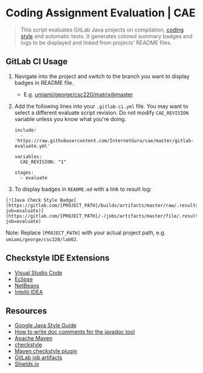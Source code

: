 # Coding Assignment Evaluation | CAE

> This script evaluates GitLab Java projects on compilation, [coding style](https://google.github.io/styleguide/javaguide.html) and automatic tests. It generates colored summary badges and logs to be displayed and linked from projects' README files.

## GitLab CI Usage

1. Navigate into the project and switch to the branch you want to display badges in README file.

   - E.g. [umiami/george/csc220/matrix@master](https://gitlab.com/umiami/george/csc220/matrix/-/tree/master)

1. Add the following lines into your `.gitlab-ci.yml` file. You may want to select a different evaluate script revision. Do not modify `CAE_REVISION` variable unless you know what you're doing.

   ```
   include:
     - 'https://raw.githubusercontent.com/InternetGuru/cae/master/gitlab-evaluate.yml'
   
   variables:
     CAE_REVISION: "1"
   
   stages:
     - evaluate
   ```

1. To display badges in `README.md` with a link to result log:

```
[![Java Check Style Badge](https://gitlab.com/[PROJECT_PATH]/builds/artifacts/master/raw/.results/checkstyle.svg?job=evaluate)](https://gitlab.com/[PROJECT_PATH]/-/jobs/artifacts/master/file/.results/checkstyle.log?job=evaluate)
```

Note: Replace `[PROJECT_PATH]` with your actual project path, e.g. `umiami/george/csc220/lab02`.

## Checkstyle IDE Extensions

- [Visual Studio Code](https://marketplace.visualstudio.com/items?itemName=shengchen.vscode-checkstyle)
- [Eclipse](https://checkstyle.org/eclipse-cs/#!/)
- [NetBeans](https://checkstyle.org/netbeans.html)
- [Intellij IDEA](https://checkstyle.org/idea.html)

## Resources

- [Google Java Style Guide](https://google.github.io/styleguide/javaguide.html)
- [How to write doc comments for the javadoc tool](https://www.oracle.com/technical-resources/articles/java/javadoc-tool.html)
- [Apache Maven](https://maven.apache.org/)
- [checkstyle](https://checkstyle.sourceforge.io/)
- [Maven checkstyle plugin](https://maven.apache.org/plugins/maven-checkstyle-plugin/)
- [GitLab job artifacts](https://docs.gitlab.com/ee/ci/pipelines/job_artifacts.html)
- [Shields.io](https://shields.io/)

